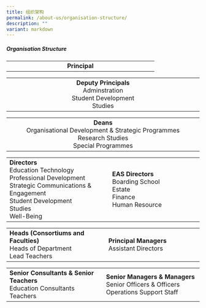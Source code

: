 ```yaml
---
title: 组织架构
permalink: /about-us/organisation-structure/
description: ""
variant: markdown
---
```

##### Organisation Structure

<table style="table-layout: fixed; width: 100%;">
  <tbody>
    <tr>
      <td style="width: 22%; text-align: center;">
        <strong>Principal</strong>
      </td>
    </tr>
  </tbody>
</table>

<table style="table-layout: fixed; width: 100%;">
  <tbody>
    <tr>
      <td style="width: 22%; text-align: center;">
        <strong>Deputy Principals</strong><br>Adminstration<br>Student Development<br>Studies
      </td>
    </tr>
  </tbody>
</table>

<table style="table-layout: fixed; width: 100%;">
  <tbody>
    <tr>
      <td style="width: 22%; text-align: center;">
        <strong>Deans</strong><br>Organisational Development &amp; Strategic Programmes<br>Research Studies<br>Special Programmes
      </td>
    </tr>
  </tbody>
</table>

<table style="table-layout: fixed; width: 100%;">
  <tbody>
    <tr>
      <td style="width: 22%; margin-right: 15px;">
        <strong>Directors</strong><br>Education Technology<br>Professional Development<br>Strategic Communications &amp; Engagement<br>Student Development<br>Studies<br>Well-Being
      </td>
      <td style="width: 22%; margin-right: 15px;">
        <strong>EAS Directors</strong><br>Boarding School<br>Estate<br>Finance<br>Human Resource
      </td>
    </tr>
  </tbody>
</table>

<table style="table-layout: fixed; width: 100%;">
  <tbody>
    <tr>
      <td style="width: 22%; margin-right: 15px;">
        <strong>Heads (Consortiums and Faculties)</strong><br>Heads of Department<br>Lead Teachers
      </td>
      <td style="width: 22%; margin-right: 15px;">
        <strong>Principal Managers</strong><br>Assistant Directors
      </td>
    </tr>
  </tbody>
</table>

<table style="table-layout: fixed; width: 100%;">
  <tbody>
    <tr>
      <td style="width: 22%; margin-right: 15px;">
        <strong>Senior Consultants &amp; Senior Teachers</strong><br>Education Consultants<br>Teachers
      </td>
      <td style="width: 22%; margin-right: 15px;">
        <strong>Senior Managers &amp; Managers</strong><br>Senior Officers &amp; Officers<br>Operations Support Staff
      </td>
    </tr>
  </tbody>
</table>